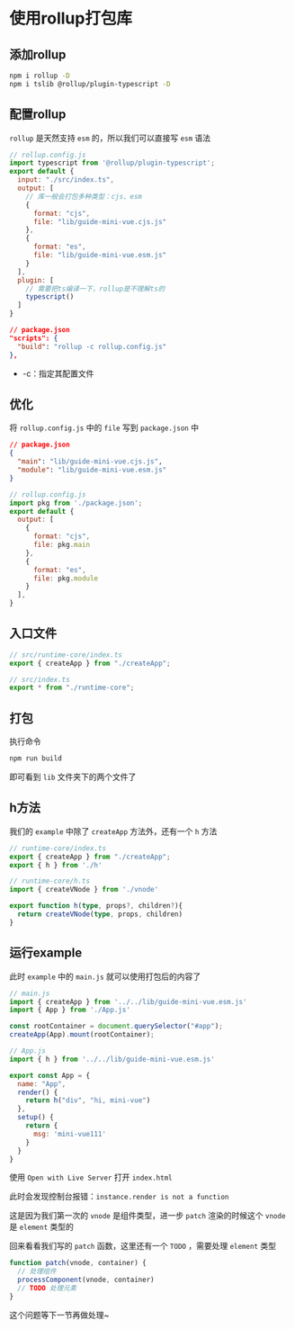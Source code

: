 # 使用rollup打包库

## 添加rollup

```bash
npm i rollup -D
npm i tslib @rollup/plugin-typescript -D
```



## 配置rollup

`rollup` 是天然支持 `esm` 的，所以我们可以直接写 `esm` 语法

```js
// rollup.config.js
import typescript from '@rollup/plugin-typescript';
export default {
  input: "./src/index.ts",
  output: [
    // 库一般会打包多种类型：cjs、esm
    {
      format: "cjs",
      file: "lib/guide-mini-vue.cjs.js"
    },
    {
      format: "es",
      file: "lib/guide-mini-vue.esm.js"
    }
  ],
  plugin: [
    // 需要把ts编译一下，rollup是不理解ts的
    typescript()
  ]
}
```

```json
// package.json
"scripts": {
  "build": "rollup -c rollup.config.js"
},
```

- -c：指定其配置文件



## 优化

将 `rollup.config.js` 中的 `file` 写到 `package.json` 中

```json
// package.json
{
  "main": "lib/guide-mini-vue.cjs.js",
  "module": "lib/guide-mini-vue.esm.js"
}
```

```js
// rollup.config.js
import pkg from './package.json';
export default {
  output: [
    {
      format: "cjs",
      file: pkg.main
    },
    {
      format: "es",
      file: pkg.module
    }
  ],
}
```





## 入口文件

```ts
// src/runtime-core/index.ts
export { createApp } from "./createApp";

// src/index.ts
export * from "./runtime-core";
```



## 打包

执行命令

```bash
npm run build
```

即可看到 `lib` 文件夹下的两个文件了



## h方法

我们的 `example` 中除了 `createApp` 方法外，还有一个 `h` 方法

```ts
// runtime-core/index.ts
export { createApp } from "./createApp";
export { h } from './h'
```

 ```ts
 // runtime-core/h.ts
 import { createVNode } from './vnode'
 
 export function h(type, props?, children?){
   return createVNode(type, props, children)
 }
 ```



## 运行example

此时 `example` 中的 `main.js` 就可以使用打包后的内容了

```ts
// main.js
import { createApp } from '../../lib/guide-mini-vue.esm.js'
import { App } from './App.js'

const rootContainer = document.querySelector("#app");
createApp(App).mount(rootContainer);
```

```js
// App.js
import { h } from '../../lib/guide-mini-vue.esm.js'

export const App = {
  name: "App",
  render() {
    return h("div", "hi, mini-vue")
  },
  setup() {
    return {
      msg: 'mini-vue111'
    }
  }
}
```

使用 `Open with Live Server` 打开 `index.html`

此时会发现控制台报错：`instance.render is not a function`

这是因为我们第一次的 `vnode` 是组件类型，进一步 `patch` 渲染的时候这个 `vnode` 是 `element` 类型的 

回来看看我们写的 `patch` 函数，这里还有一个 `TODO` ，需要处理 `element` 类型

```ts
function patch(vnode, container) {
  // 处理组件
  processComponent(vnode, container)
  // TODO 处理元素
}
```

这个问题等下一节再做处理~













